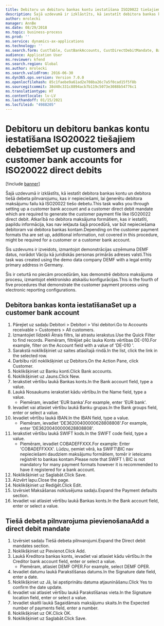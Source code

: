 ```yaml
---
title: Debitoru un debitoru bankas kontu iestatīšana ISO20022 tiešajiem debetiem
description: Šajā uzdevumā ir izklāstīts, kā iestatīt debitora bankas kontu un debitora tiešā debeta pilnvarojumu, kas ir nepieciešami, lai ģenerētu debitora maksājumu failu kā ISO20022 tiešo debetu.
author: mrolecki
manager: AnnBe
ms.date: 08/29/2018
ms.topic: business-process
ms.prod: ''
ms.service: dynamics-ax-applications
ms.technology: ''
ms.search.form: CustTable, CustBankAccounts, CustDirectDebitMandate, BankAccountTableLookUp,  LogisticsAddressCityLookup
audience: Application User
ms.reviewer: kfend
ms.search.region: Global
ms.author: mrolecki
ms.search.validFrom: 2016-06-30
ms.dyn365.ops.version: Version 7.0.0
ms.openlocfilehash: 85c1faebe9a61ad2e708ba26c7a5f0cad15f5f8b
ms.sourcegitcommit: 38d40c331c8894acb7b119c5073e3088b54776c1
ms.translationtype: HT
ms.contentlocale: lv-LV
ms.lasthandoff: 01/15/2021
ms.locfileid: "4988205"
---
```

# <a name="set-up-customers-and-customer-bank-accounts-for-iso20022-direct-debits"></a><span data-ttu-id="6b853-103">Debitoru un debitoru bankas kontu iestatīšana ISO20022 tiešajiem debetiem</span><span class="sxs-lookup"><span data-stu-id="6b853-103">Set up customers and customer bank accounts for ISO20022 direct debits</span></span>

[!include [banner](../../includes/banner.md)]

<span data-ttu-id="6b853-104">Šajā uzdevumā ir izklāstīts, kā iestatīt debitora bankas kontu un debitora tiešā debeta pilnvarojumu, kas ir nepieciešami, lai ģenerētu debitora maksājumu failu kā ISO20022 tiešo debetu.</span><span class="sxs-lookup"><span data-stu-id="6b853-104">This task walks you through setting up a customer bank account and a customer direct debit mandate which are required to generate the customer payment file like ISO20022 direct debit.</span></span> <span data-ttu-id="6b853-105">Atkarībā no debitora maksājuma formātiem, kas ir iestatīti, papildu informācija, kas nav iekļauta šajā procedūrā, var būt nepieciešama debitoram vai debitora bankas kontam.</span><span class="sxs-lookup"><span data-stu-id="6b853-105">Depending on the customer payment formats tha are set up, additional information, not covered in this procedure, might be required for a customer or a customer bank account.</span></span> 

<span data-ttu-id="6b853-106">Šis uzdevums ir izveidots, izmantojot demonstrācijas uzņēmuma DEMF datus, norādot Vāciju kā juridiskās personas primārās adreses valsti.</span><span class="sxs-lookup"><span data-stu-id="6b853-106">This task was created using the demo data company DEMF with a legal entity primary address in Germany.</span></span>



<span data-ttu-id="6b853-107">Šis ir ceturtā no piecām procedūrām, kas demonstrē debitora maksājuma procesu, izmantojot elektronisko atskaišu konfigurācijas.</span><span class="sxs-lookup"><span data-stu-id="6b853-107">This is the fourth of five procedures that demonstrate the customer payment process using electronic reporting configurations.</span></span>


## <a name="set-up-a-customer-bank-account"></a><span data-ttu-id="6b853-108">Debitora bankas konta iestatīšana</span><span class="sxs-lookup"><span data-stu-id="6b853-108">Set up a customer bank account</span></span>
1. <span data-ttu-id="6b853-109">Pārejiet uz sadaļu Debitori > Debitori > Visi debitori.</span><span class="sxs-lookup"><span data-stu-id="6b853-109">Go to Accounts receivable > Customers > All customers.</span></span>
2. <span data-ttu-id="6b853-110">Izmantojiet līdzekli Ātrais filtrs, lai atrastu ierakstus.</span><span class="sxs-lookup"><span data-stu-id="6b853-110">Use the Quick Filter to find records.</span></span> <span data-ttu-id="6b853-111">Piemēram, filtrējiet pēc lauka Konts vērtības DE-010.</span><span class="sxs-lookup"><span data-stu-id="6b853-111">For example, filter on the Account field with a value of 'DE-010 '.</span></span>
3. <span data-ttu-id="6b853-112">Sarakstā noklikšķiniet uz saites atlasītajā rindā.</span><span class="sxs-lookup"><span data-stu-id="6b853-112">In the list, click the link in the selected row.</span></span>
4. <span data-ttu-id="6b853-113">Darbību rūtī noklikšķiniet uz Debitors.</span><span class="sxs-lookup"><span data-stu-id="6b853-113">On the Action Pane, click Customer.</span></span>
5. <span data-ttu-id="6b853-114">Noklikšķiniet uz Banku konti.</span><span class="sxs-lookup"><span data-stu-id="6b853-114">Click Bank accounts.</span></span>
6. <span data-ttu-id="6b853-115">Noklikšķiniet uz Jauns.</span><span class="sxs-lookup"><span data-stu-id="6b853-115">Click New.</span></span>
7. <span data-ttu-id="6b853-116">Ierakstiet vērtību laukā Bankas konts.</span><span class="sxs-lookup"><span data-stu-id="6b853-116">In the Bank account field, type a value.</span></span>
8. <span data-ttu-id="6b853-117">Laukā Nosaukums ierakstiet kādu vērtību.</span><span class="sxs-lookup"><span data-stu-id="6b853-117">In the Name field, type a value.</span></span>
    * <span data-ttu-id="6b853-118">Piemēram, ievadiet 'EUR banka'.</span><span class="sxs-lookup"><span data-stu-id="6b853-118">For example, enter 'EUR bank'.</span></span>  
9. <span data-ttu-id="6b853-119">Ievadiet vai atlasiet vērtību laukā Banku grupas.</span><span class="sxs-lookup"><span data-stu-id="6b853-119">In the Bank groups field, enter or select a value.</span></span>
10. <span data-ttu-id="6b853-120">Ievadiet vērtību laukā IBAN.</span><span class="sxs-lookup"><span data-stu-id="6b853-120">In the IBAN field, type a value.</span></span>
    * <span data-ttu-id="6b853-121">Piemēram, ievadiet 'DE36200400000628808808'.</span><span class="sxs-lookup"><span data-stu-id="6b853-121">For example, enter 'DE36200400000628808808'.</span></span>  
11. <span data-ttu-id="6b853-122">Ierakstiet vērtību laukā SWIFT kods.</span><span class="sxs-lookup"><span data-stu-id="6b853-122">In the SWIFT code field, type a value.</span></span>
    * <span data-ttu-id="6b853-123">Piemēram, ievadiet COBADEFFXXX.</span><span class="sxs-lookup"><span data-stu-id="6b853-123">For example: Enter 'COBADEFFXXX'.</span></span>  <span data-ttu-id="6b853-124">Lūdzu, ņemiet vērā, ka SWIFT\BIC nav nepieciešami daudziem maksājumu formātiem, tomēr ir ieteicams reģistrēt to bankas kontam.</span><span class="sxs-lookup"><span data-stu-id="6b853-124">Please note that SWIFT \ BIC is not mandatory for many payment formats however it is recommended to have it registered for a bank account.</span></span>  
12. <span data-ttu-id="6b853-125">Noklikšķiniet uz Saglabāt.</span><span class="sxs-lookup"><span data-stu-id="6b853-125">Click Save.</span></span>
13. <span data-ttu-id="6b853-126">Aizvērt lapu.</span><span class="sxs-lookup"><span data-stu-id="6b853-126">Close the page.</span></span>
14. <span data-ttu-id="6b853-127">Noklikšķiniet uz Rediģēt.</span><span class="sxs-lookup"><span data-stu-id="6b853-127">Click Edit.</span></span>
15. <span data-ttu-id="6b853-128">Izvērsiet Maksāšanas noklusējuma sadaļu.</span><span class="sxs-lookup"><span data-stu-id="6b853-128">Expand the Payment defaults section.</span></span>
16. <span data-ttu-id="6b853-129">Ievadiet vai atlasiet vērtību laukā Bankas konts.</span><span class="sxs-lookup"><span data-stu-id="6b853-129">In the Bank account field, enter or select a value.</span></span>

## <a name="add-a-direct-debit-mandate"></a><span data-ttu-id="6b853-130">Tiešā debeta pilnvarojuma pievienošana</span><span class="sxs-lookup"><span data-stu-id="6b853-130">Add a direct debit mandate</span></span>
1. <span data-ttu-id="6b853-131">Izvērsiet sadaļu Tiešā debeta pilnvarojumi.</span><span class="sxs-lookup"><span data-stu-id="6b853-131">Expand the Direct debit mandates section.</span></span>
2. <span data-ttu-id="6b853-132">Noklikšķiniet uz Pievienot.</span><span class="sxs-lookup"><span data-stu-id="6b853-132">Click Add.</span></span>
3. <span data-ttu-id="6b853-133">Laukā Kreditora bankas konts, ievadiet vai atlasiet kādu vērtību.</span><span class="sxs-lookup"><span data-stu-id="6b853-133">In the Creditor bank account field, enter or select a value.</span></span>
    * <span data-ttu-id="6b853-134">Piemēram, atlasiet DEMF OPER.</span><span class="sxs-lookup"><span data-stu-id="6b853-134">For example, select DEMF OPER.</span></span>  
4. <span data-ttu-id="6b853-135">Ievadiet datumu laukā Parakstīšanas datums.</span><span class="sxs-lookup"><span data-stu-id="6b853-135">In the Signature date field, enter a date.</span></span>
5. <span data-ttu-id="6b853-136">Noklikšķiniet uz Jā, lai apstiprinātu datuma atjaunināšanu.</span><span class="sxs-lookup"><span data-stu-id="6b853-136">Click Yes to confirm the date update.</span></span>
6. <span data-ttu-id="6b853-137">Ievadiet vai atlasiet vērtību laukā Parakstīšanas vieta.</span><span class="sxs-lookup"><span data-stu-id="6b853-137">In the Signature location field, enter or select a value.</span></span>
7. <span data-ttu-id="6b853-138">Ievadiet skaitli laukā Sagaidāmais maksājumu skaits.</span><span class="sxs-lookup"><span data-stu-id="6b853-138">In the Expected number of payments field, enter a number.</span></span>
8. <span data-ttu-id="6b853-139">Noklikšķiniet uz OK.</span><span class="sxs-lookup"><span data-stu-id="6b853-139">Click OK.</span></span>
9. <span data-ttu-id="6b853-140">Noklikšķiniet uz Saglabāt.</span><span class="sxs-lookup"><span data-stu-id="6b853-140">Click Save.</span></span>

